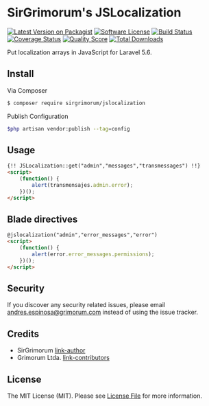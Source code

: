 # SirGrimorum's JSLocalization

[![Latest Version on Packagist][ico-version]][link-packagist]
[![Software License][ico-license]](LICENSE.md)
[![Build Status][ico-travis]][link-travis]
[![Coverage Status][ico-scrutinizer]][link-scrutinizer]
[![Quality Score][ico-code-quality]][link-code-quality]
[![Total Downloads][ico-downloads]][link-downloads]

Put localization arrays in JavaScript for Laravel 5.6.

## Install

Via Composer

``` bash
$ composer require sirgrimorum/jslocalization
```
Publish Configuration

``` bash
$php artisan vendor:publish --tag=config
```

## Usage

``` html
{!! JSLocalization::get("admin","messages","transmessages") !!}
<script>
    (function() {
        alert(transmensajes.admin.error);
    })();
</script>
```

## Blade directives

``` html
@jslocalization("admin","error_messages","error")
<script>
    (function() {
        alert(error.error_messages.permissions);
    })();
</script>
```

## Security

If you discover any security related issues, please email andres.espinosa@grimorum.com instead of using the issue tracker.

## Credits

- SirGrimorum [link-author]
- Grimorum Ltda. [link-contributors]

## License

The MIT License (MIT). Please see [License File](LICENSE.md) for more information.

[ico-version]: https://img.shields.io/packagist/v/sirgrimorum/jslocalization.svg
[ico-license]: https://img.shields.io/badge/license-MIT-brightgreen.svg?style=flat-square
[ico-travis]: https://img.shields.io/scrutinizer/build/g/sirgrimorum/jslocalization.svg?style=flat-square
[ico-scrutinizer]: https://img.shields.io/scrutinizer/coverage/g/sirgrimorum/jslocalization.svg?style=flat-square
[ico-code-quality]: https://img.shields.io/scrutinizer/g/sirgrimorum/jslocalization.svg?style=flat-square
[ico-downloads]: https://img.shields.io/packagist/dt/sirgrimorum/jslocalization.svg?style=flat-square

[link-packagist]: https://packagist.org/packages/sirgrimorum/jslocalization
[link-travis]: https://scrutinizer-ci.com/g/sirgrimorum/jslocalization/inspections
[link-scrutinizer]: https://scrutinizer-ci.com/g/sirgrimorum/jslocalization/code-structure
[link-code-quality]: https://scrutinizer-ci.com/g/sirgrimorum/jslocalization
[link-downloads]: https://desarrollo.grimorum.com/andres/jslocalization
[link-author]: https://github.com/sirgrimorum
[link-contributors]: http://grimorum.com
